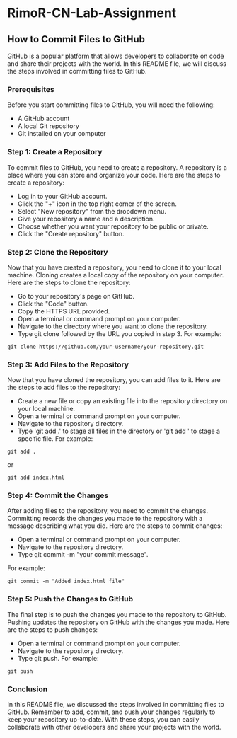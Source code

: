 # RimoR-CN-Lab-Assignment
## How to Commit Files to GitHub
GitHub is a popular platform that allows developers to collaborate on code and share their projects with the world. In this README file, we will discuss the steps involved in committing files to GitHub.

### Prerequisites
Before you start committing files to GitHub, you will need the following:

- A GitHub account
- A local Git repository
- Git installed on your computer


### Step 1: Create a Repository
To commit files to GitHub, you need to create a repository. A repository is a place where you can store and organize your code. Here are the steps to create a repository:

- Log in to your GitHub account.
- Click the "+" icon in the top right corner of the screen.
- Select "New repository" from the dropdown menu.
- Give your repository a name and a description.
- Choose whether you want your repository to be public or private.
- Click the "Create repository" button.

### Step 2: Clone the Repository
Now that you have created a repository, you need to clone it to your local machine. Cloning creates a local copy of the repository on your computer. Here are the steps to clone the repository:

- Go to your repository's page on GitHub.
- Click the "Code" button.
- Copy the HTTPS URL provided.
- Open a terminal or command prompt on your computer.
- Navigate to the directory where you want to clone the repository.
- Type git clone followed by the URL you copied in step 3.
For example:

```
git clone https://github.com/your-username/your-repository.git
```
### Step 3: Add Files to the Repository
Now that you have cloned the repository, you can add files to it. Here are the steps to add files to the repository:

- Create a new file or copy an existing file into the repository directory on your local machine.
- Open a terminal or command prompt on your computer.
- Navigate to the repository directory.
- Type 'git add .' to stage all files in the directory or 'git add <filename>' to stage a specific file.
For example: 
  
```
git add .
```
or
  
```
git add index.html
```

### Step 4: Commit the Changes
After adding files to the repository, you need to commit the changes. Committing records the changes you made to the repository with a message describing what you did. Here are the steps to commit changes:

- Open a terminal or command prompt on your computer.
- Navigate to the repository directory.
- Type git commit -m "your commit message".

For example:

```
git commit -m "Added index.html file"
```

### Step 5: Push the Changes to GitHub
The final step is to push the changes you made to the repository to GitHub. Pushing updates the repository on GitHub with the changes you made. Here are the steps to push changes:

- Open a terminal or command prompt on your computer.
- Navigate to the repository directory.
- Type git push.
For example:
```
git push
```

### Conclusion
In this README file, we discussed the steps involved in committing files to GitHub. Remember to add, commit, and push your changes regularly to keep your repository up-to-date. With these steps, you can easily collaborate with other developers and share your projects with the world.
